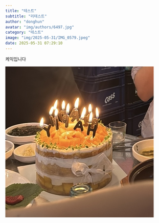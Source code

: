 ```yaml
---
title: "테스트"
subtitle: "리테스트"
author: "donghun"
avatar: "img/authors/6497.jpg"
category: "테스트"
image: "img/2025-05-31/IMG_0579.jpeg"
date: 2025-05-31 07:29:10
---
```


케익입니다

![이미지](../img/2025-05-31/IMG_0579.jpeg)


